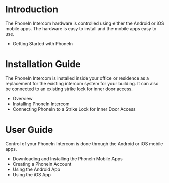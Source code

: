 # Introduction

The PhoneIn Intercom hardware is controlled using either the Android or iOS mobile apps. The hardware is easy to install and the mobile apps easy to use.

* Getting Started with PhoneIn

# Installation Guide

The PhoneIn Intercom is installed inside your office or residence as a replacement for the existing intercom system for your building. It can also be connected to an existing strike lock for inner door access.

* Overview
* Installing PhoneIn Intercom
* Connecting PhoneIn to a Strike Lock for Inner Door Access

# User Guide

Control of your PhoneIn Intercom is done through the Android or iOS mobile apps. 

* Downloading and Installing the PhoneIn Mobile Apps
* Creating a PhoneIn Account
* Using the Android App
* Using the iOS App
